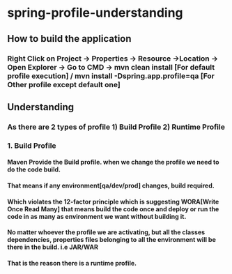 # spring-profile-understanding
## How to build the application 
### Right Click on Project -> Properties -> Resource ->Location -> Open Explorer -> Go to CMD -> mvn clean install [For default profile execution] / mvn install -Dspring.app.profile=qa [For Other profile except default one]
## Understanding
### As there are 2 types of profile 1) Build Profile 2) Runtime Profile
### 1. Build Profile 
#### Maven Provide the Build profile. when we change the profile we need to do the code build.
#### That means if any environment[qa/dev/prod] changes, build required.
#### Which violates the <b>12-factor principle</b> which is suggesting WORA[Write Once Read Many] that means build the code once and deploy or run the code in as many as environment we want without building it.
#### No matter whoever the profile we are activating, but all the classes dependencies, properties files belonging to all the environment will be there in the build. i.e JAR/WAR
#### That is the reason there is a runtime profile.


